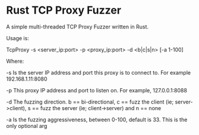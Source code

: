 # Rust TCP Proxy Fuzzer
A simple multi-threaded TCP Proxy Fuzzer written in Rust.

Usage is:


TcpProxy -s <server_ip:port> -p <proxy_ip:port> -d <b|c|s|n> [-a 1-100]

Where:

  -s Is the server IP address and port this proxy is to connect to. For example 192.168.1.11:8080
  
  -p This proxy IP address and port to listen on. For example, 127.0.0.1:8088
  
  -d The fuzzing direction. b == bi-directional, c == fuzz the client (ie; server->client), s == fuzz the server (ie; client->server) and n == none
  
  -a Is the fuzzing aggressiveness, between 0-100, default is 33. This is the only optional arg
